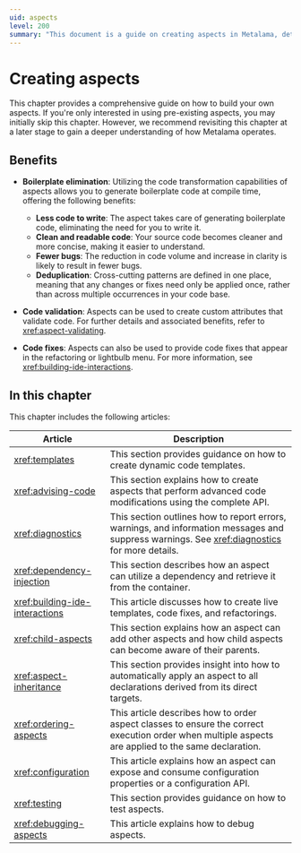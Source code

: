 ```yaml
---
uid: aspects
level: 200
summary: "This document is a guide on creating aspects in Metalama, detailing the benefits of aspects like boilerplate elimination, code validation and fixes, and outlining various aspects-related topics."
---
```


# Creating aspects

This chapter provides a comprehensive guide on how to build your own aspects. If you're only interested in using pre-existing aspects, you may initially skip this chapter. However, we recommend revisiting this chapter at a later stage to gain a deeper understanding of how Metalama operates.

## Benefits

* **Boilerplate elimination**: Utilizing the code transformation capabilities of aspects allows you to generate boilerplate code at compile time, offering the following benefits:

  * **Less code to write**: The aspect takes care of generating boilerplate code, eliminating the need for you to write it.
  * **Clean and readable code**: Your source code becomes cleaner and more concise, making it easier to understand.
  * **Fewer bugs**: The reduction in code volume and increase in clarity is likely to result in fewer bugs.
  * **Deduplication**: Cross-cutting patterns are defined in one place, meaning that any changes or fixes need only be applied once, rather than across multiple occurrences in your code base.

* **Code validation**: Aspects can be used to create custom attributes that validate code. For further details and associated benefits, refer to <xref:aspect-validating>.
* **Code fixes**: Aspects can also be used to provide code fixes that appear in the refactoring or lightbulb menu. For more information, see <xref:building-ide-interactions>.

## In this chapter

This chapter includes the following articles:

| Article                       | Description                                                                                                                                            |
| ----------------------------- | ------------------------------------------------------------------------------------------------------------------------------------------------------ |
| <xref:templates>             | This section provides guidance on how to create dynamic code templates.                                                                                |
| <xref:advising-code>         | This section explains how to create aspects that perform advanced code modifications using the complete API.                                           |
| <xref:diagnostics>           | This section outlines how to report errors, warnings, and information messages and suppress warnings. See <xref:diagnostics> for more details.          |
| <xref:dependency-injection>  | This section describes how an aspect can utilize a dependency and retrieve it from the container.                                                      |
| <xref:building-ide-interactions> | This article discusses how to create live templates, code fixes, and refactorings.                                                                    |
| <xref:child-aspects>         | This section explains how an aspect can add other aspects and how child aspects can become aware of their parents.                                     |
| <xref:aspect-inheritance>    | This section provides insight into how to automatically apply an aspect to all declarations derived from its direct targets.                           |
| <xref:ordering-aspects>      | This article describes how to order aspect classes to ensure the correct execution order when multiple aspects are applied to the same declaration.     |
| <xref:configuration> | This article explains how an aspect can expose and consume configuration properties or a configuration API.                                           |
| <xref:testing>               | This section provides guidance on how to test aspects.                                                                                                 |
| <xref:debugging-aspects>     | This article explains how to debug aspects.                                                                                                            |



